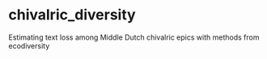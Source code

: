# chivalric_diversity
Estimating text loss among Middle Dutch chivalric epics with methods from ecodiversity
